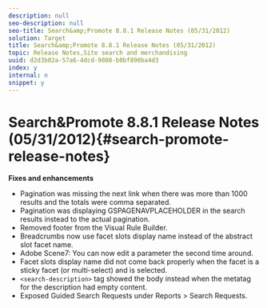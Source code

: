 ```yaml
---
description: null
seo-description: null
seo-title: Search&amp;Promote 8.8.1 Release Notes (05/31/2012)
solution: Target
title: Search&amp;Promote 8.8.1 Release Notes (05/31/2012)
topic: Release Notes,Site search and merchandising
uuid: d2d3b02a-57a6-4dcd-9808-b0bf890ba4d3
index: y
internal: n
snippet: y
---
```


# Search&amp;Promote 8.8.1 Release Notes (05/31/2012){#search-promote-release-notes}

 **Fixes and enhancements**

* Pagination was missing the next link when there was more than 1000 results and the totals were comma separated. 
* Pagination was displaying GSPAGENAVPLACEHOLDER in the search results instead to the actual pagination. 
* Removed footer from the Visual Rule Builder. 
* Breadcrumbs now use facet slots display name instead of the abstract slot facet name. 
* Adobe Scene7: You can now edit a parameter the second time around. 
* Facet slots display name did not come back properly when the facet is a sticky facet (or multi-select) and is selected. 
* `<search-description>` tag showed the body instead when the metatag for the description had empty content. 
* Exposed Guided Search Requests under Reports > Search Requests.


